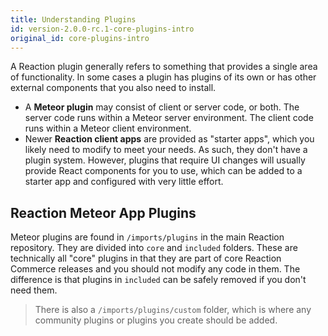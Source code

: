```yaml
---
title: Understanding Plugins
id: version-2.0.0-rc.1-core-plugins-intro
original_id: core-plugins-intro
---
```


A Reaction plugin generally refers to something that provides a single area of functionality. In some cases a plugin has plugins of its own or has other external components that you also need to install.

- A **Meteor plugin** may consist of client or server code, or both. The server code runs within a Meteor server environment. The client code runs within a Meteor client environment.
- Newer **Reaction client apps** are provided as "starter apps", which you likely need to modify to meet your needs. As such, they don't have a plugin system. However, plugins that require UI changes will usually provide React components for you to use, which can be added to a starter app and configured with very little effort.

## Reaction Meteor App Plugins

Meteor plugins are found in `/imports/plugins` in the main Reaction repository. They are divided into `core` and `included` folders. These are technically all "core" plugins in that they are part of core Reaction Commerce releases and you should not modify any code in them. The difference is that plugins in `included` can be safely removed if you don't need them.

> There is also a `/imports/plugins/custom` folder, which is where any community plugins or plugins you create should be added.
